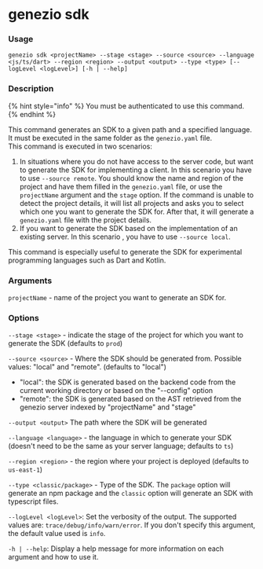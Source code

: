 # genezio sdk

### Usage

`genezio sdk <projectName> --stage <stage> --source <source> --language <js/ts/dart> --region <region> --output <output> --type <type> [--logLevel <logLevel>] [-h | --help]`

### Description

{% hint style="info" %}
You must be authenticated to use this command.
{% endhint %}

This command generates an SDK to a given path and a specified language. It must be executed in the same folder as the `genezio.yaml` file.\
This command is executed in two scenarios:

1. In situations where you do not have access to the server code, but want to generate the SDK for implementing a client.  In this scenario you have to use `--source remote`. You should know the name and region of the project and have them filled in the `genezio.yaml` file, or use the `projectName` argument and the `stage` option. If the command is unable to detect the project details, it will list all projects and asks you to select which one you want to generate the SDK for. After that, it will generate a `genezio.yaml` file with the project details.
2. If you want to generate the SDK based on the implementation of an existing server. In this scenario , you have to use `--source local`.

This command is especially useful to generate the SDK for experimental programming languages such as Dart and Kotlin.

### Arguments

`projectName` - name of the project you want to generate an SDK for.

### Options

`--stage <stage>` - indicate the stage of the project for which you want to generate the SDK (defaults to `prod`)

`--source <source>` - Where the SDK should be generated from. Possible values: "local" and "remote". (defaults to "local")

* "local": the SDK is generated based on the backend code from the current working directory or based on the "--config" option
* "remote": the SDK is generated based on the AST retrieved from the genezio server indexed by "projectName" and "stage"

`--output <output>` The path where the SDK will be generated

`--language <language>` - the language in which to generate your SDK (doesn't need to be the same as your server language; defaults to `ts`)

`--region <region>` - the region where your project is deployed (defaults to `us-east-1`)

`--type <classic/package>` - Type of the SDK. The `package`  option will generate an npm package and the `classic` option will generate an SDK with typescript files.

`--logLevel <logLevel>`: Set the verbosity of the output. The supported values are: `trace/debug/info/warn/error`. If you don't specify this argument, the default value used is `info`.

`-h | --help`: Display a help message for more information on each argument and how to use it.
